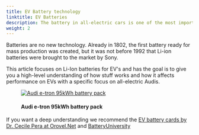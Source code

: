 ```yaml
---
title: EV Battery technology
linktitle: EV Batteries
description: The battery in all-electric cars is one of the most important parts of an EV. This technology article goes through the different aspects. 
weight: 2
---
```

<!-- markdownlint-disable MD033 -->

Batteries are no new technology. Already in 1802, the first battery ready for mass production was created, but it was not before 1992 that Li-ion batteries were brought to the market by Sony.

This article focuses on Li-Ion batteries for EV's and has  the goal is to give you a high-level understanding of how stuff works
and how it affects performance on EVs with a specific focus on all-electric Audis.
<figure>
    <a href="https://media.electrichasgoneaudi.net/multimedia/technology/battery/batterypack.jpg">
        <img src="https://media.electrichasgoneaudi.net/multimedia/technology/battery/batterypacks.jpg"
        alt="Audi e-tron 95kWh battery pack" title="Audi e-tron 95kWh battery pack">
    </a>
    <figcaption><h4>Audi e-tron 95kWh battery pack</h4></figcaption>
</figure>

If you want a deep understanding we recommend the [EV battery cards by Dr. Cecile Pera at Orovel.Net](https://www.orovel.net/orovel-cards/battery) and [BatteryUniversity](https://batteryuniversity.com/articles)


